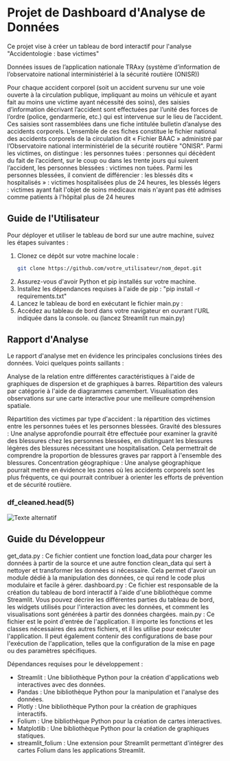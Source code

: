 # Projet de Dashboard d'Analyse de Données

Ce projet vise à créer un tableau de bord interactif pour l'analyse "Accidentologie : base victimes"
<p>Données issues de l’application nationale TRAxy (système d’information de l’observatoire national interministériel à la sécurité routière (ONISR))

Pour chaque accident corporel (soit un accident survenu sur une voie ouverte à la circulation publique, impliquant au moins un véhicule et ayant fait au moins une victime ayant nécessité des soins), des saisies d’information décrivant l’accident sont effectuées par l’unité des forces de l’ordre (police, gendarmerie, etc.) qui est intervenue sur le lieu de l’accident. Ces saisies sont rassemblées dans une fiche intitulée bulletin d’analyse des accidents corporels. L’ensemble de ces fiches constitue le fichier national des accidents corporels de la circulation dit « Fichier BAAC » administré par l’Observatoire national interministériel de la sécurité routière "ONISR".
Parmi les victimes, on distingue :
les personnes tuées : personnes qui décèdent du fait de l’accident, sur le coup ou dans les trente jours qui suivent l’accident,
les personnes blessées : victimes non tuées.
Parmi les personnes blessées, il convient de différencier :
les blessés dits « hospitalisés » : victimes hospitalisées plus de 24 heures,
les blessés légers : victimes ayant fait l'objet de soins médicaux mais n'ayant pas été admises comme patients à l'hôpital plus de 24 heures </p>

## Guide de l'Utilisateur

Pour déployer et utiliser le tableau de bord sur une autre machine, suivez les étapes suivantes :

1. Clonez ce dépôt sur votre machine locale :
   ```bash
   git clone https://github.com/votre_utilisateur/nom_depot.git
2. Assurez-vous d'avoir Python et pip installés sur votre machine.
3. Installez les dépendances requises à l'aide de pip :
                 "pip install -r requirements.txt"
4. Lancez le tableau de bord en exécutant le fichier main.py :
5. Accédez au tableau de bord dans votre navigateur en ouvrant l'URL indiquée dans la console.
    ou (lancez Streamlit run main.py)

## Rapport d'Analyse
Le rapport d'analyse met en évidence les principales conclusions tirées des données. Voici quelques points saillants :

Analyse de la relation entre différentes caractéristiques à l'aide de graphiques de dispersion et de graphiques à barres.
Répartition des valeurs par catégorie à l'aide de diagrammes camembert.
Visualisation des observations sur une carte interactive pour une meilleure compréhension spatiale.

Répartition des victimes par type d'accident : la répartition des victimes entre les personnes tuées et les personnes blessées.
Gravité des blessures : Une analyse approfondie pourrait être effectuée pour examiner la gravité des blessures chez les personnes blessées, en distinguant les blessures légères des blessures nécessitant une hospitalisation. Cela permettrait de comprendre la proportion de blessures graves par rapport à l'ensemble des blessures.
Concentration géographique : Une analyse géographique pourrait mettre en évidence les zones où les accidents corporels sont les plus fréquents, ce qui pourrait contribuer à orienter les efforts de prévention et de sécurité routière.


### df_cleaned.head(5)
![Texte alternatif](./data/tabel.png)
## Guide du Développeur
get_data.py : Ce fichier contient une fonction load_data pour charger les données à partir de la source et une autre fonction clean_data qui sert à nettoyer et transformer les données si nécessaire. Cela permet d'avoir un module dédié à la manipulation des données, ce qui rend le code plus modulaire et facile à gérer.
dashboard.py : Ce fichier est responsable de la création du tableau de bord interactif à l'aide d'une bibliothèque comme Streamlit. Vous pouvez décrire les différentes parties du tableau de bord, les widgets utilisés pour l'interaction avec les données, et comment les visualisations sont générées à partir des données chargées.
main.py : Ce fichier est le point d'entrée de l'application. Il importe les fonctions et les classes nécessaires des autres fichiers, et il les utilise pour exécuter l'application. Il peut également contenir des configurations de base pour l'exécution de l'application, telles que la configuration de la mise en page ou des paramètres spécifiques.

Dépendances requises pour le développement :

- Streamlit : Une bibliothèque Python pour la création d'applications web interactives avec des données.
- Pandas : Une bibliothèque Python pour la manipulation et l'analyse des données.
- Plotly : Une bibliothèque Python pour la création de graphiques interactifs.
- Folium : Une bibliothèque Python pour la création de cartes interactives.
- Matplotlib : Une bibliothèque Python pour la création de graphiques statiques.
- streamlit_folium : Une extension pour Streamlit permettant d'intégrer des cartes Folium dans les applications Streamlit.


